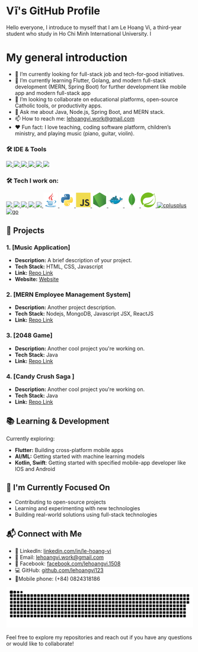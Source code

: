 # Vĩ's GitHub Profile

Hello everyone, I introduce to myself that I am Le Hoang Vi, a third-year student who study in Ho Chi Minh International University. I 

# My general introduction
- 🔭 I’m currently looking for full-stack job and tech-for-good initiatives.
- 🌱 I’m currently learning Flutter, Golang, and modern full-stack development (MERN, Spring Boot) for further development like mobile app and modern full-stack app
- 🤝 I’m looking to collaborate on educational platforms, open-source Catholic tools, or productivity apps.
- 💬 Ask me about Java, Node.js, Spring Boot, and MERN stack.
- 📫 How to reach me: lehoangvi.work@gmail.com
- ❤️ Fun fact: I love teaching, coding software platform, children’s ministry, and playing music (piano, guitar, violin). 






### 🛠 IDE & Tools
<p align="left">
  <a href="https://www.postman.com/" target="_blank">
    <img src="https://cdn.jsdelivr.net/gh/devicons/devicon/icons/postman/postman-original.svg" width="30"/>
  </a>
  <a href="https://git-scm.com/" target="_blank">
    <img src="https://cdn.jsdelivr.net/gh/devicons/devicon/icons/git/git-original.svg" width="30"/>
  </a>
  <a href="https://github.com/" target="_blank">
    <img src="https://cdn.jsdelivr.net/gh/devicons/devicon/icons/github/github-original.svg" width="30"/>
  </a>
  <a href="https://about.gitlab.com/" target="_blank">
    <img src="https://cdn.jsdelivr.net/gh/devicons/devicon/icons/gitlab/gitlab-original.svg" width="30"/>
  </a>
  <a href="https://code.visualstudio.com/" target="_blank">
    <img src="https://cdn.jsdelivr.net/gh/devicons/devicon/icons/vscode/vscode-original.svg" width="30"/>
  </a>
  <a href="https://www.jetbrains.com/idea/" target="_blank">
    <img src="https://cdn.jsdelivr.net/gh/devicons/devicon/icons/intellij/intellij-original.svg" width="30"/>
  </a>
</p>


 
### 🛠️ Tech I work on: 

<p align="left"> 
    <a href="https://developer.mozilla.org/en-US/docs/Web/HTML" target="_blank">
    <img src="https://cdn.jsdelivr.net/gh/devicons/devicon/icons/html5/html5-original.svg" width="30"/>
  </a> 
  <a href="https://developer.mozilla.org/en-US/docs/Web/CSS" target="_blank">
    <img src="https://cdn.jsdelivr.net/gh/devicons/devicon/icons/css3/css3-original.svg" width="30"/>
  </a>
  <a href="https://developer.mozilla.org/en-US/docs/Web/JavaScript" target="_blank">
    <img src="https://cdn.jsdelivr.net/gh/devicons/devicon/icons/javascript/javascript-original.svg" width="30"/>
  </a>
  <a href="https://reactjs.org/" target="_blank">
    <img src="https://cdn.jsdelivr.net/gh/devicons/devicon/icons/react/react-original.svg" width="30"/>
  </a>
  <a href="https://getbootstrap.com/" target="_blank">
    <img src="https://cdn.jsdelivr.net/gh/devicons/devicon/icons/bootstrap/bootstrap-original.svg" width="30"/>
  </a>
  <a href="https://www.java.com/" target="_blank">
    <img src="https://raw.githubusercontent.com/devicons/devicon/master/icons/java/java-original.svg" alt="java" width="40" height="40"/>
  </a>
  <a href="https://www.python.org/" target="_blank">
    <img src="https://raw.githubusercontent.com/devicons/devicon/master/icons/python/python-original.svg" alt="python" width="40" height="40"/>
  </a>
  <a href="https://developer.mozilla.org/en-US/docs/Web/JavaScript" target="_blank">
    <img src="https://raw.githubusercontent.com/devicons/devicon/master/icons/javascript/javascript-original.svg" alt="javascript" width="40" height="40"/>
  </a>
  <a href="https://nodejs.org/" target="_blank">
    <img src="https://raw.githubusercontent.com/devicons/devicon/master/icons/nodejs/nodejs-original.svg" alt="nodejs" width="40" height="40"/>
  </a>
  <a href="https://www.docker.com/" target="_blank">
    <img src="https://raw.githubusercontent.com/devicons/devicon/master/icons/docker/docker-original.svg" alt="docker" width="40" height="40"/>
  </a>
  <a href="https://www.mongodb.com/" target="_blank">
    <img src="https://raw.githubusercontent.com/devicons/devicon/master/icons/mongodb/mongodb-original.svg" alt="mongodb" width="40" height="40"/>
  </a>
  <a href="https://spring.io/projects/spring-framework" target="_blank">
    <img src="https://raw.githubusercontent.com/devicons/devicon/master/icons/spring/spring-original.svg" alt="spring" width="40" height="40"/>
  </a> 
  <a href="https://isocpp.org/" target="_blank">
    <img src="https://cdn.jsdelivr.net/gh/devicons/devicon/icons/cplusplus/cplusplus-original.svg" alt="cplusplus" width="40" height="40"/>
  </a>
  <a href="https://golang.org/" target="_blank">
    <img src="https://cdn.jsdelivr.net/gh/devicons/devicon/icons/go/go-original.svg" alt="go" width="40" height="40"/>
  </a>
</p>



## 🚀 Projects 

### 1. **[Music Application]**
   - **Description:** A brief description of your project.
   - **Tech Stack:** HTML, CSS, Javascript
   - **Link:** [Repo Link](https://github.com/lehoangvi123/Music-Player)
   - **Website:** [Website](https://lehoangvi123.github.io/CodeMusicPlayer)

### 2. **[MERN Employee Management System]**
   - **Description:** Another project description.
   - **Tech Stack:** Nodejs, MongoDB, Javascript JSX, ReactJS 
   - **Link:** [Repo Link](https://github.com/Quanchip/wad-employee-management-app/tree/develop)

### 3. **[2048 Game]**
   - **Description:** Another cool project you're working on.
   - **Tech Stack:** Java
   - **Link:** [Repo Link](https://github.com/lehoangvi123/2048-game)

### 4. **[Candy Crush Saga ]**
   - **Description:** Another cool project you're working on.
   - **Tech Stack:** Java 
   - **Link:** [Repo Link](https://github.com/tttduong/Candy-Crush-Lab5)

## 📚 Learning & Development

Currently exploring:
- **Flutter:** Building cross-platform mobile apps
- **AI/ML:** Getting started with machine learning models
- **Kotlin, Swift**: Getting started with specified mobile-app developer like IOS and Android 

## 🌱 I'm Currently Focused On

- Contributing to open-source projects
- Learning and experimenting with new technologies
- Building real-world solutions using full-stack technologies

## 📬 Connect with Me

- 💼 LinkedIn: [linkedin.com/in/le-hoang-vi](https://www.linkedin.com/in/l%C3%AA-ho%C3%A0ng-v%C4%A9-b9ab7121a/)
- 📧 Email: [lehoangvi.work@gmail.com](mailto:lehoangvi.work@gmail.com)
- 📘 Facebook: [facebook.com/lehoangvi.1508](https://www.facebook.com/lehoangvi.1508) 
- 💻 GitHub: [github.com/lehoangvi123](https://github.com/lehoangvi123) 
- 📱Mobile phone: (+84) 0824318186
<picture>
  <source media="(prefers-color-scheme: dark)" srcset="https://raw.githubusercontent.com/lehoangvi123/lehoangvi123/output/github-snake-dark.svg" />
  <source media="(prefers-color-scheme: light)" srcset="https://raw.githubusercontent.com/lehoangvi123/lehoangvi123/output/github-snake.svg" />
  <img alt="github-snake" src="https://raw.githubusercontent.com/lehoangvi123/lehoangvi123/output/github-snake.svg" />
</picture>






Feel free to explore my repositories and reach out if you have any questions or would like to collaborate!
